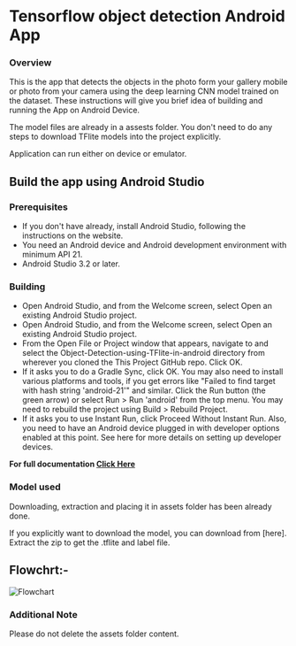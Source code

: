 # Tensorflow object detection Android App

### Overview
This is the app that detects the objects in the photo form your gallery mobile or photo from your camera using the deep learning CNN model trained on the dataset. These instructions will give you brief idea of building and running the App on Android Device.

The model files are already in a assests folder. You don't need to do any steps to download TFlite models into the project explicitly.

Application can run either on device or emulator.


## Build the app using Android Studio

### Prerequisites
- If you don't have already, install Android Studio, following the instructions on the website.
- You need an Android device and Android development environment with minimum API 21.
- Android Studio 3.2 or later.

### Building

- Open Android Studio, and from the Welcome screen, select Open an existing Android Studio project.
- Open Android Studio, and from the Welcome screen, select Open an existing Android Studio project.
- From the Open File or Project window that appears, navigate to and select the Object-Detection-using-TFlite-in-android directory from wherever you cloned the This Project GitHub repo. Click OK.
- If it asks you to do a Gradle Sync, click OK.
You may also need to install various platforms and tools, if you get errors like "Failed to find target with hash string 'android-21'" and similar. Click the Run button (the green arrow) or select Run > Run 'android' from the top menu. You may need to rebuild the project using Build > Rebuild Project.
- If it asks you to use Instant Run, click Proceed Without Instant Run.
Also, you need to have an Android device plugged in with developer options enabled at this point. See here for more details on setting up developer devices.

**For full documentation [Click Here](https://drive.google.com/file/d/185g8PrHTGxcy9uiWdOcJEsuyj5AWDn3m/view?usp=sharing)**

### Model used
Downloading, extraction and placing it in assets folder has been already done.

If you explicitly want to download the model, you can download from [here]. Extract the zip to get the .tflite and label file.

## Flowchrt:-

![Flowchart](https://github.com/sanky2501/Object-Detection-using-TFlite-in-android/blob/master/Flowchart.png)

### Additional Note
Please do not delete the assets folder content.
